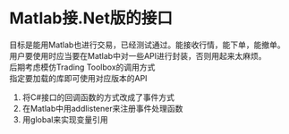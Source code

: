 # Matlab接.Net版的接口

目标是能用Matlab也进行交易，已经测试通过。能接收行情，能下单，能撤单。<br/>
用户要使用时应当要在Matlab中对一些API进行封装，否则用起来太麻烦。<br/>
后期考虑模仿Trading Toolbox的调用方式<br/>
指定要加载的库即可使用对应版本的API

1. 将C#接口的回调函数的方式改成了事件方式
2. 在Matlab中用addlistener来注册事件处理函数
3. 用global来实现变量引用